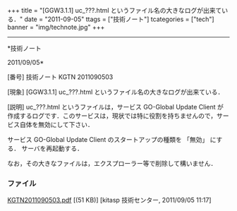 ﻿+++
title = "[GGW3.1.1] uc_???.html というファイル名の大きなログが出来ている．"
date = "2011-09-05"
ttags = ["技術ノート"]
tcategories = ["tech"]
banner = "img/technote.jpg"
+++

-----------------------------------------------------------------------------------------------------------------------------

*技術ノート

2011/09/05*


[番号]
技術ノート KGTN 2011090503

[現象]
[GGW3.1.1] uc_???.html というファイル名の大きなログが出来ている．

[説明]
uc_???.html というファイルは，サービス GO-Global Update Client
が作成するログです．このサービスは，現状では特に役割を持ちませんので，サービス自体を無効にして下さい．

サービス GO-Global Update Client のスタートアップの種類を 「無効」
にする．
サーバを再起動する．

なお，その大きなファイルは，エクスプローラー等で削除して構いません．


### ファイル

 
 


[KGTN2011090503.pdf](http://techreport.kitasp.net/attachments/download/624/KGTN2011090503.pdf)
 [(51 KB)] [kitasp 技術センター, 2011/09/05
11:17]


 


 

